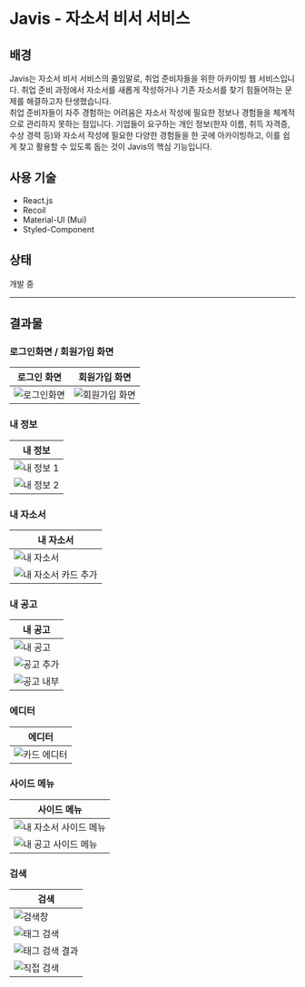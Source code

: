 # Javis - 자소서 비서 서비스

## 배경

Javis는 자소서 비서 서비스의 줄임말로, 취업 준비자들을 위한 아카이빙 웹 서비스입니다. 취업 준비 과정에서 자소서를 새롭게 작성하거나 기존 자소서를 찾기 힘들어하는 문제를 해결하고자 탄생했습니다.  
취업 준비자들이 자주 경험하는 어려움은 자소서 작성에 필요한 정보나 경험들을 체계적으로 관리하지 못하는 점입니다. 기업들이 요구하는 개인 정보(한자 이름, 취득 자격증, 수상 경력 등)와 자소서 작성에 필요한 다양한 경험들을 한 곳에 아카이빙하고, 이를 쉽게 찾고 활용할 수 있도록 돕는 것이 Javis의 핵심 기능입니다.

## 사용 기술

- React.js
- Recoil
- Material-UI (Mui)
- Styled-Component

## 상태

개발 중

---

## 결과물

### 로그인화면 / 회원가입 화면

| 로그인 화면 | 회원가입 화면 |
|-------------|--------------|
| ![로그인화면](readmeImage/로그인화면.png) | ![회원가입 화면](readmeImage/회원가입%20화면.png) |

### 내 정보

| 내 정보 |
|---------|
| ![내 정보 1](readmeImage/내정보1.png) |
| ![내 정보 2](readmeImage/내정보2.png) |

### 내 자소서

| 내 자소서 |
|-----------|
| ![내 자소서](readmeImage/내자소서.png) |
| ![내 자소서 카드 추가](readmeImage/내자소서%20카드%20추가.png) |

### 내 공고

| 내 공고 |
|---------|
| ![내 공고](readmeImage/내공고.png) |
| ![공고 추가](readmeImage/공고추가.png) |
| ![공고 내부](readmeImage/공고%20내부.png) |

### 에디터

| 에디터 |
|--------|
| ![카드 에디터](readmeImage/카드%20에디터.png) |

### 사이드 메뉴

| 사이드 메뉴 |
|-------------|
| ![내 자소서 사이드 메뉴](readmeImage/사이드메뉴%20내%20자소서.png) |
| ![내 공고 사이드 메뉴](readmeImage/사이드메뉴%20내공고.png) |

### 검색

| 검색 |
|------|
| ![검색창](readmeImage/검색창.png) |
| ![태그 검색](readmeImage/태그검색.png) |
| ![태그 검색 결과](readmeImage/태그%20검색결과.png) |
| ![직접 검색](readmeImage/직접검색.png) |
